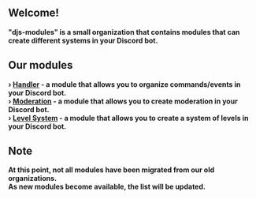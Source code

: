## Welcome!
<strong><p>"djs-modules" is a small organization that contains modules that can create different systems in your Discord bot.</p></strong>

## Our modules
<strong>› [Handler](https://github.com/djs-modules/handler) - a module that allows you to organize commands/events in your Discord bot.</strong> <br />
<strong>› [Moderation](https://github.com/djs-modules/moderation) - a module that allows you to create moderation in your Discord bot.</strong> <br />
<strong>› [Level System](https://github.com/djs-modules/leveling) - a module that allows you to create a system of levels in your Discord bot.</strong> <br />

## Note
<strong>At this point, not all modules have been migrated from our old organizations.</strong> <br />
<strong>As new modules become available, the list will be updated.</strong>
